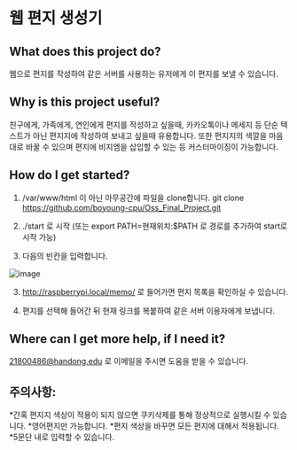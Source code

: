 # 웹 편지 생성기

## What does this project do?
웹으로 편지를 작성하여 같은 서버를 사용하는 유저에게 이 편지를 보낼 수 있습니다. 




## Why is this project useful? 
친구에게, 가족에게, 연인에게 편지를 작성하고 싶을때, 카카오톡이나 메세지 등 단순 텍스트가 아닌 편지지에 작성하여 보내고 싶을때 유용합니다. 
또한 편지지의 색깔을 마음대로 바꿀 수 있으며 편지에 비지엠을 삽입할 수 있는 등 커스터마이징이 가능합니다. 




## How do I get started?
1. /var/www/html 이 아닌 아무공간에 파일을 clone합니다.
git clone https://github.com/boyoung-cpu/Oss_Final_Project.git 

2. ./start 로 시작 (또는 export PATH=현재위치:$PATH 로 경로를 추가하여 start로 시작 가능) 

3. 다음의 빈칸을 입력합니다.

![image](https://user-images.githubusercontent.com/63991959/84562753-e3af4880-ad91-11ea-8889-10ee55481d23.png)

3. http://raspberrypi.local/memo/ 로 들어가면 편지 목록을 확인하실 수 있습니다. 

4. 편지를 선택해 들어간 뒤 현재 링크를 복붙하여 같은 서버 이용자에게 보냅니다. 



## Where can I get more help, if I need it?
21800486@handong.edu 로 이메일을 주시면 도움을 받을 수 있습니다. 




## 주의사항:
*간혹 편지지 색상이 적용이 되지 않으면 쿠키삭제를 통해 정상적으로 실행시킬 수 있습니다.
*영어편지만 가능합니다. 
*편지 색상을 바꾸면 모든 편지에 대해서 적용됩니다. 
*5문단 내로 입력할 수 있습니다. 


